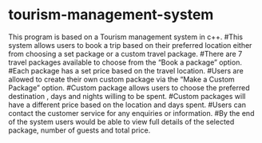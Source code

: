# tourism-management-system
This program is based on a Tourism management system in c++.
#This system allows users to book a trip based on their preferred location either from
choosing a set package or a custom travel package.
#There are 7 travel packages available to choose from the “Book a package” option.
#Each package has a set price based on the travel location.
#Users are allowed to create their own custom package via the “Make a Custom
Package” option.
#Custom package allows users to choose the preferred destination , days and nights
willing to be spent.
#Custom packages will have a different price based on the location and days spent.
#Users can contact the customer service for any enquiries or information.
#By the end of the system users would be able to view full details of the selected
package, number of guests and total price.
